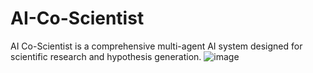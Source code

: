 # AI-Co-Scientist
AI Co-Scientist is a comprehensive multi-agent AI system designed for scientific research and hypothesis generation. 
![image](https://github.com/user-attachments/assets/24be1695-82ac-462e-9fa1-15acc773aa69)

